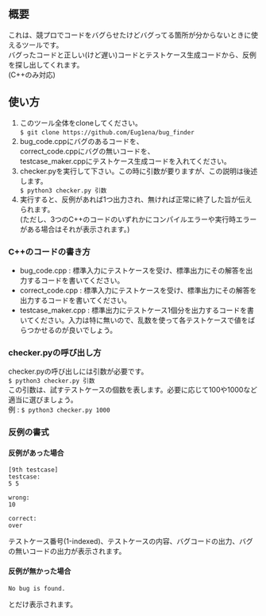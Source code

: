 ## 概要
これは、競プロでコードをバグらせたけどバグってる箇所が分からないときに使えるツールです。<br>
バグったコードと正しい(けど遅い)コードとテストケース生成コードから、反例を探し出してくれます。<br>
(C++のみ対応)
## 使い方
1. このツール全体をcloneしてください。<br>
`$ git clone https://github.com/Eug1ena/bug_finder`
2. bug_code.cppにバグのあるコードを、<br>
correct_code.cppにバグの無いコードを、<br>
testcase_maker.cppにテストケース生成コードを入れてください。
3. checker.pyを実行して下さい。この時に引数が要りますが、この説明は後述します。<br>
`$ python3 checker.py 引数`
4. 実行すると、反例があれば1つ出力され、無ければ正常に終了した旨が伝えられます。<br>
(ただし、3つのC++のコードのいずれかにコンパイルエラーや実行時エラーがある場合はそれが表示されます。)

### C++のコードの書き方
* bug_code.cpp : 標準入力にテストケースを受け、標準出力にその解答を出力するコードを書いてください。
* correct_code.cpp : 標準入力にテストケースを受け、標準出力にその解答を出力するコードを書いてください。
* testcase_maker.cpp : 標準出力にテストケース1個分を出力するコードを書いてください。入力は特に無いので、乱数を使って各テストケースで値をばらつかせるのが良いでしょう。

### checker.pyの呼び出し方
checker.pyの呼び出しには引数が必要です。<br>
`$ python3 checker.py 引数`<br>
この引数は、試すテストケースの個数を表します。必要に応じて100や1000など適当に選びましょう。<br>
例 : `$ python3 checker.py 1000`<br>

### 反例の書式
#### 反例があった場合
```
[9th testcase]
testcase:
5 5

wrong:
10

correct:
over
```
テストケース番号(1-indexed)、テストケースの内容、バグコードの出力、バグの無いコードの出力が表示されます。
#### 反例が無かった場合
```
No bug is found.
```
とだけ表示されます。
